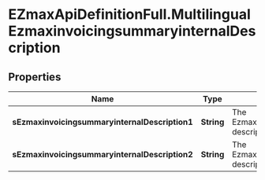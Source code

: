 # EZmaxApiDefinitionFull.MultilingualEzmaxinvoicingsummaryinternalDescription

## Properties

Name | Type | Description | Notes
------------ | ------------- | ------------- | -------------
**sEzmaxinvoicingsummaryinternalDescription1** | **String** | The Ezmaxinvoicingsummaryinternal description in French | [optional] 
**sEzmaxinvoicingsummaryinternalDescription2** | **String** | The Ezmaxinvoicingsummaryinternal description in English | [optional] 


